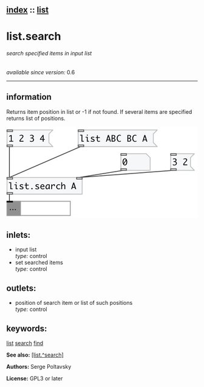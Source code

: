 [index](index.html) :: [list](category_list.html)
---

# list.search

###### search specified items in input list

*available since version:* 0.6

---


## information
Returns item position in list or -1 if not found. If several items are specified returns list of positions.


[![example](../examples/img/list.search.jpg)](../examples/pd/list.search.pd)









## inlets:

* input list<br>
_type:_ control
* set searched items<br>
_type:_ control



## outlets:

* position of search item or list of such positions<br>
_type:_ control



## keywords:

[list](keywords/list.html)
[search](keywords/search.html)
[find](keywords/find.html)



**See also:**
[\[list.^search\]](list.%5Esearch.html)




**Authors:** Serge Poltavsky




**License:** GPL3 or later





